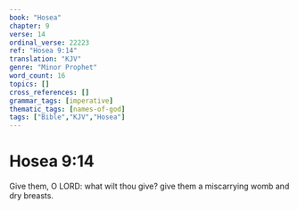 ```yaml
---
book: "Hosea"
chapter: 9
verse: 14
ordinal_verse: 22223
ref: "Hosea 9:14"
translation: "KJV"
genre: "Minor Prophet"
word_count: 16
topics: []
cross_references: []
grammar_tags: [imperative]
thematic_tags: [names-of-god]
tags: ["Bible","KJV","Hosea"]
---
```


# Hosea 9:14

Give them, O LORD: what wilt thou give? give them a miscarrying womb and dry breasts.
